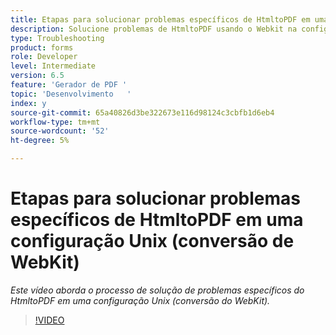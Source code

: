 ```yaml
---
title: Etapas para solucionar problemas específicos de HtmltoPDF em uma configuração Unix (conversão de WebKit)
description: Solucione problemas de HtmltoPDF usando o Webkit na configuração UNIX.
type: Troubleshooting
product: forms
role: Developer
level: Intermediate
version: 6.5
feature: 'Gerador de PDF '
topic: 'Desenvolvimento   '
index: y
source-git-commit: 65a40826d3be322673e116d98124c3cbfb1d6eb4
workflow-type: tm+mt
source-wordcount: '52'
ht-degree: 5%

---
```


# Etapas para solucionar problemas específicos de HtmltoPDF em uma configuração Unix (conversão de WebKit)

*Este vídeo aborda o processo de solução de problemas específicos do HtmltoPDF em uma configuração Unix (conversão do WebKit).*

>[!VIDEO](https://video.tv.adobe.com/v/335548?quality=9&learn=on)

